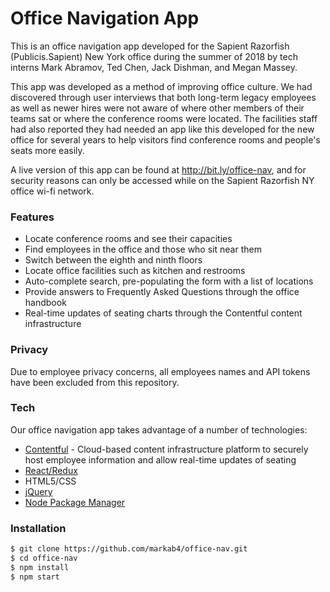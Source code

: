 # Office Navigation App

This is an office navigation app developed for the Sapient Razorfish (Publicis.Sapient) New York office during the summer of 2018 by tech interns Mark Abramov, Ted Chen, Jack Dishman, and Megan Massey.

This app was developed as a method of improving office culture. We had discovered through user interviews that both long-term legacy employees as well as newer hires were not aware of where other members of their teams sat or where the conference rooms were located. The facilities staff had also reported they had needed an app like this developed for the new office for several years to help visitors find conference rooms and people's seats more easily.

A live version of this app can be found at http://bit.ly/office-nav, and for security reasons can only be accessed while on the Sapient Razorfish NY office wi-fi network.

### Features
  - Locate conference rooms and see their capacities
  - Find employees in the office and those who sit near them
  - Switch between the eighth and ninth floors
  - Locate office facilities such as kitchen and restrooms
  - Auto-complete search, pre-populating the form with a list of locations
  - Provide answers to Frequently Asked Questions through the office handbook
  - Real-time updates of seating charts through the Contentful content infrastructure

### Privacy
Due to employee privacy concerns, all employees names and API tokens have been excluded from this repository. 

### Tech

Our office navigation app takes advantage of a number of technologies:

* [Contentful](https://www.contentful.com/) - Cloud-based content infrastructure platform to securely host employee information and allow real-time updates of seating
* [React/Redux](https://github.com/reduxjs/react-redux)
* HTML5/CSS
* [jQuery](http://jquery.com/)
* [Node Package Manager](https://www.npmjs.com/)

### Installation

```sh
$ git clone https://github.com/markab4/office-nav.git
$ cd office-nav
$ npm install
$ npm start
```
